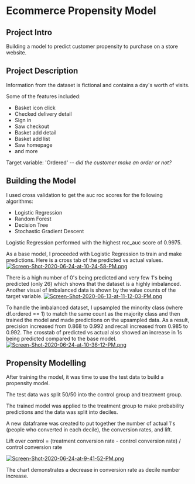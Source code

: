 # Ecommerce Propensity Model

## Project Intro
Building a model to predict customer propensity to purchase on a store website. 

## Project Description
Information from the dataset is fictional and contains a day's worth of visits. 

Some of the features included:
* Basket icon click
* Checked delivery detail
* Sign in
* Saw checkout
* Basket add detail
* Basket add list
* Saw homepage
* and more

Target variable: 'Ordered' -- *did the customer make an order or not?*


## Building the Model
I used cross validation to get the auc roc scores for the following algorithms:
* Logistic Regression
* Random Forest
* Decision Tree
* Stochastic Gradient Descent

Logistic Regression performed with the highest roc_auc score of 0.9975.

As a base model, I proceeded with Logistic Regression to train and make predictions. Here is a cross tab of the predicted vs actual values.
[![Screen-Shot-2020-06-24-at-10-24-58-PM.png](https://i.postimg.cc/s2MQpW1w/Screen-Shot-2020-06-24-at-10-24-58-PM.png)](https://postimg.cc/bGjwPsxt)

There is a high number of 0's being predicted and very few 1's being predicted (only 26) which shows that the dataset is a highly imbalanced.
Another visual of imbalanced data is shown by the value counts of the target variable.
[![Screen-Shot-2020-06-13-at-11-12-03-PM.png](https://i.postimg.cc/7bv5gkWF/Screen-Shot-2020-06-13-at-11-12-03-PM.png)](https://postimg.cc/8fHkSqD4)

To handle the imbalanced dataset, I upsampled the minority class (where df.ordered == 1) to match the same count as the majority class and then trained the model and made predictions on the upsampled data. As a result, precision increased from 0.868 to 0.992 and recall increased from 0.985 to 0.992. 
The crosstab of predicted vs actual also showed an increase in 1s being predicted compared to the base model.
[![Screen-Shot-2020-06-24-at-10-36-12-PM.png](https://i.postimg.cc/cC34H798/Screen-Shot-2020-06-24-at-10-36-12-PM.png)](https://postimg.cc/N2gwCXwg)

## Propensity Modelling
After training the model, it was time to use the test data to build a propensity model.

The test data was split 50/50 into the control group and treatment group. 

The trained model was applied to the treatment group to make probability predictions and the data was split into deciles.

A new dataframe was created to put together the number of actual 1's (people who converted in each decile), the conversion rates, and lift.

Lift over control = (treatment conversion rate - control conversion rate) / control conversion rate

[![Screen-Shot-2020-06-24-at-9-41-52-PM.png](https://i.postimg.cc/tgpPGwMV/Screen-Shot-2020-06-24-at-9-41-52-PM.png)](https://postimg.cc/dhND8Hvq)

The chart demonstrates a decrease in conversion rate as decile number increase. 
